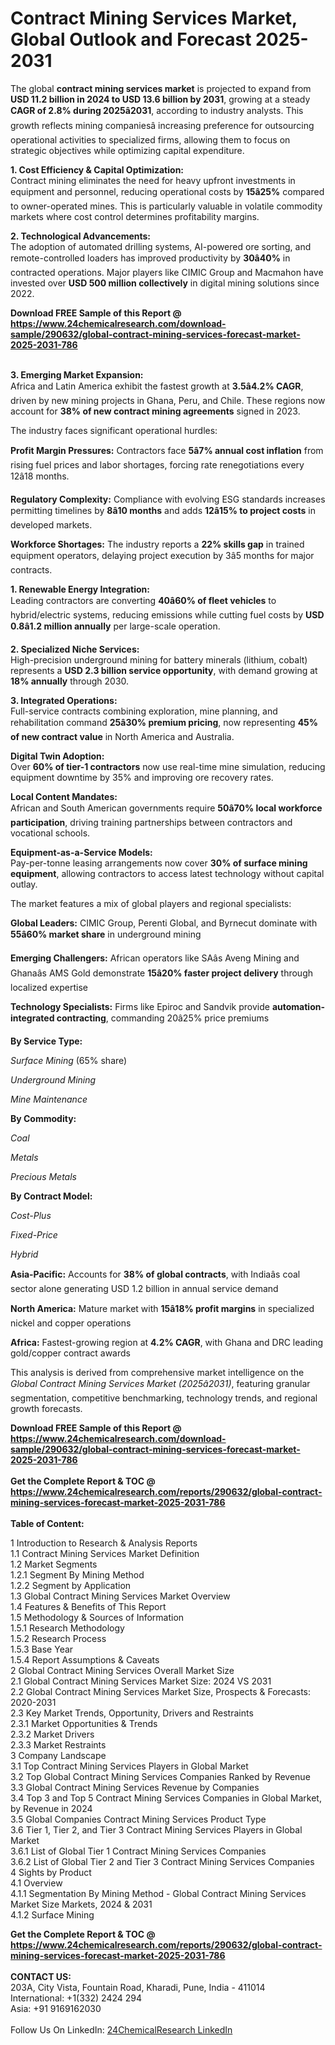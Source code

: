 <h1>Contract Mining Services Market, Global Outlook and Forecast 2025-2031</h1><p>The global <strong>contract mining services market</strong> is projected to expand from <strong>USD 11.2 billion in 2024 to USD 13.6 billion by 2031</strong>, growing at a steady <strong>CAGR of 2.8% during 2025â2031</strong>, according to industry analysts. This growth reflects mining companiesâ increasing preference for outsourcing operational activities to specialized firms, allowing them to focus on strategic objectives while optimizing capital expenditure.</p><p><strong>1. Cost Efficiency &amp; Capital Optimization:</strong><br>
Contract mining eliminates the need for heavy upfront investments in equipment and personnel, reducing operational costs by <strong>15â25%</strong> compared to owner-operated mines. This is particularly valuable in volatile commodity markets where cost control determines profitability margins.</p><p><strong>2. Technological Advancements:</strong><br>
The adoption of automated drilling systems, AI-powered ore sorting, and remote-controlled loaders has improved productivity by <strong>30â40%</strong> in contracted operations. Major players like CIMIC Group and Macmahon have invested over <strong>USD 500 million collectively</strong> in digital mining solutions since 2022.</p><div><b>Download FREE Sample of this Report @ 
            <a href="https://www.24chemicalresearch.com/download-sample/290632/global-contract-mining-services-forecast-market-2025-2031-786">
            https://www.24chemicalresearch.com/download-sample/290632/global-contract-mining-services-forecast-market-2025-2031-786</a></b></div><br><p><strong>3. Emerging Market Expansion:</strong><br>
Africa and Latin America exhibit the fastest growth at <strong>3.5â4.2% CAGR</strong>, driven by new mining projects in Ghana, Peru, and Chile. These regions now account for <strong>38% of new contract mining agreements</strong> signed in 2023.</p><p>The industry faces significant operational hurdles:</p><p><strong>Profit Margin Pressures:</strong> Contractors face <strong>5â7% annual cost inflation</strong> from rising fuel prices and labor shortages, forcing rate renegotiations every 12â18 months.</p><p><strong>Regulatory Complexity:</strong> Compliance with evolving ESG standards increases permitting timelines by <strong>8â10 months</strong> and adds <strong>12â15% to project costs</strong> in developed markets.</p><p><strong>Workforce Shortages:</strong> The industry reports a <strong>22% skills gap</strong> in trained equipment operators, delaying project execution by 3â5 months for major contracts.</p><p><strong>1. Renewable Energy Integration:</strong><br>
Leading contractors are converting <strong>40â60% of fleet vehicles</strong> to hybrid/electric systems, reducing emissions while cutting fuel costs by <strong>USD 0.8â1.2 million annually</strong> per large-scale operation.</p><p><strong>2. Specialized Niche Services:</strong><br>
High-precision underground mining for battery minerals (lithium, cobalt) represents a <strong>USD 2.3 billion service opportunity</strong>, with demand growing at <strong>18% annually</strong> through 2030.</p><p><strong>3. Integrated Operations:</strong><br>
Full-service contracts combining exploration, mine planning, and rehabilitation command <strong>25â30% premium pricing</strong>, now representing <strong>45% of new contract value</strong> in North America and Australia.</p><p><strong>Digital Twin Adoption:</strong><br>
	Over <strong>60% of tier-1 contractors</strong> now use real-time mine simulation, reducing equipment downtime by 35% and improving ore recovery rates.</p><p><strong>Local Content Mandates:</strong><br>
	African and South American governments require <strong>50â70% local workforce participation</strong>, driving training partnerships between contractors and vocational schools.</p><p><strong>Equipment-as-a-Service Models:</strong><br>
	Pay-per-tonne leasing arrangements now cover <strong>30% of surface mining equipment</strong>, allowing contractors to access latest technology without capital outlay.</p><p>The market features a mix of global players and regional specialists:</p><p><strong>Global Leaders:</strong> CIMIC Group, Perenti Global, and Byrnecut dominate with <strong>55â60% market share</strong> in underground mining</p><p><strong>Emerging Challengers:</strong> African operators like SAâs Aveng Mining and Ghanaâs AMS Gold demonstrate <strong>15â20% faster project delivery</strong> through localized expertise</p><p><strong>Technology Specialists:</strong> Firms like Epiroc and Sandvik provide <strong>automation-integrated contracting</strong>, commanding 20â25% price premiums</p><p><strong>By Service Type:</strong></p><p><em>Surface Mining</em> (65% share)</p><p><em>Underground Mining</em></p><p><em>Mine Maintenance</em></p><p><strong>By Commodity:</strong></p><p><em>Coal</em></p><p><em>Metals</em></p><p><em>Precious Metals</em></p><p><strong>By Contract Model:</strong></p><p><em>Cost-Plus</em></p><p><em>Fixed-Price</em></p><p><em>Hybrid</em></p><p><strong>Asia-Pacific:</strong> Accounts for <strong>38% of global contracts</strong>, with Indiaâs coal sector alone generating USD 1.2 billion in annual service demand</p><p><strong>North America:</strong> Mature market with <strong>15â18% profit margins</strong> in specialized nickel and copper operations</p><p><strong>Africa:</strong> Fastest-growing region at <strong>4.2% CAGR</strong>, with Ghana and DRC leading gold/copper contract awards</p><p>This analysis is derived from comprehensive market intelligence on the <em>Global Contract Mining Services Market (2025â2031)</em>, featuring granular segmentation, competitive benchmarking, technology trends, and regional growth forecasts.</p><div><b>Download FREE Sample of this Report @ 
            <a href="https://www.24chemicalresearch.com/download-sample/290632/global-contract-mining-services-forecast-market-2025-2031-786">
            https://www.24chemicalresearch.com/download-sample/290632/global-contract-mining-services-forecast-market-2025-2031-786</a></b></div><br><div><b>Get the Complete Report & TOC @ 
            <a href="https://www.24chemicalresearch.com/reports/290632/global-contract-mining-services-forecast-market-2025-2031-786">
            https://www.24chemicalresearch.com/reports/290632/global-contract-mining-services-forecast-market-2025-2031-786</a></b></div><br>
            <b>Table of Content:</b><p>1 Introduction to Research & Analysis Reports<br />
 1.1 Contract Mining Services Market Definition<br />
 1.2 Market Segments<br />
 1.2.1 Segment By Mining Method<br />
 1.2.2 Segment by Application<br />
 1.3 Global Contract Mining Services Market Overview<br />
 1.4 Features & Benefits of This Report<br />
 1.5 Methodology & Sources of Information<br />
 1.5.1 Research Methodology<br />
 1.5.2 Research Process<br />
 1.5.3 Base Year<br />
 1.5.4 Report Assumptions & Caveats<br />
2 Global Contract Mining Services Overall Market Size<br />
 2.1 Global Contract Mining Services Market Size: 2024 VS 2031<br />
 2.2 Global Contract Mining Services Market Size, Prospects & Forecasts: 2020-2031<br />
 2.3 Key Market Trends, Opportunity, Drivers and Restraints<br />
 2.3.1 Market Opportunities & Trends<br />
 2.3.2 Market Drivers<br />
 2.3.3 Market Restraints<br />
3 Company Landscape<br />
 3.1 Top Contract Mining Services Players in Global Market<br />
 3.2 Top Global Contract Mining Services Companies Ranked by Revenue<br />
 3.3 Global Contract Mining Services Revenue by Companies<br />
 3.4 Top 3 and Top 5 Contract Mining Services Companies in Global Market, by Revenue in 2024<br />
 3.5 Global Companies Contract Mining Services Product Type<br />
 3.6 Tier 1, Tier 2, and Tier 3 Contract Mining Services Players in Global Market<br />
 3.6.1 List of Global Tier 1 Contract Mining Services Companies<br />
 3.6.2 List of Global Tier 2 and Tier 3 Contract Mining Services Companies<br />
4 Sights by Product<br />
 4.1 Overview<br />
 4.1.1 Segmentation By Mining Method - Global Contract Mining Services Market Size Markets, 2024 & 2031<br />
 4.1.2 Surface Mining</p><div><b>Get the Complete Report & TOC @ 
            <a href="https://www.24chemicalresearch.com/reports/290632/global-contract-mining-services-forecast-market-2025-2031-786">
            https://www.24chemicalresearch.com/reports/290632/global-contract-mining-services-forecast-market-2025-2031-786</a></b></div><br><b>CONTACT US:</b><br>
            203A, City Vista, Fountain Road, Kharadi, Pune, India - 411014<br>
            International: +1(332) 2424 294<br>
            Asia: +91 9169162030 <br><br>
            Follow Us On LinkedIn: <a href="https://www.linkedin.com/company/24chemicalresearch/">24ChemicalResearch LinkedIn</a>